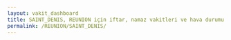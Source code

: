 ```yaml
---
layout: vakit_dashboard
title: SAINT_DENIS, REUNION için iftar, namaz vakitleri ve hava durumu - ilçe/eyalet seç
permalink: /REUNION/SAINT_DENIS/
---
```


<script type="text/javascript">
  var GLOBAL_COUNTRY = 'REUNION';
  var GLOBAL_CITY = 'SAINT_DENIS';
  var GLOBAL_STATE = '';
  var lat = 72;
  var lon = 21;
</script>

